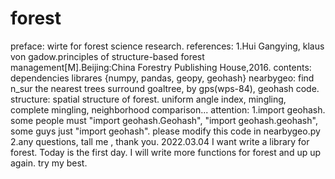 # forest
preface:
  wirte for forest science research.
references:
  1.Hui Gangying, klaus von gadow.principles of structure-based forest management[M].Beijing:China Forestry Publishing House,2016.
contents:
  dependencies librares {numpy, pandas, geopy, geohash}
  nearbygeo: find n_sur the nearest trees surround goaltree, by gps(wps-84), geohash code. 
  structure: spatial structure of forest. uniform angle index, mingling, complete mingling, neighborhood comparison...
attention:
  1.import geohash. some people must "import geohash.Geohash", "import geohash.geohash", some guys just "import geohash".
    please modify this code in nearbygeo.py
  2.any questions, tall me , thank you.
2022.03.04
I want write a library for forest. Today is the first day. I will write more functions for forest and up up again. try my best.
